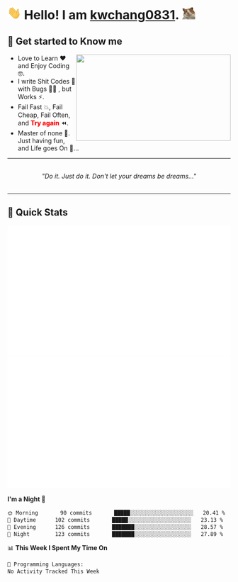 <h1> <img src="./assets/hi.gif" height="30px"> Hello! I am <a href="https://github.com/kwchang0831">kwchang0831</a>. <img src="./assets/cool-cat.gif" height="30px"> </h1>
</h1>

## 🎉 Get started to Know me

<a href="#"><img align="right" src="https://media.tenor.com/S5qCffxIFdUAAAAC/the-muppet-kermit-the-frog.gif" width="349" height="195" /></a>

- Love to Learn ❤️ and Enjoy Coding 🤓.
- I write Shit Codes 💩 with Bugs 🐛🐛 , but Works ⚡️.
- Fail Fast 💥, Fail Cheap, Fail Often, and <span style="color:red;font-weight:800;">Try again</span> ⏪️.
- Master of none 🤪. Just having fun, and Life goes On 🌱...

<hr/>
<br/>
<div align="center">
<i>"Do it. Just do it. Don't let your dreams be dreams..." </i>
</div>
<br/>
<hr/>

## 🙈 Quick Stats

![](https://raw.githubusercontent.com/kwchang0831/kwchang0831/output/generated/overview.svg)
![](https://raw.githubusercontent.com/kwchang0831/kwchang0831/output/generated/languages.svg)

<!--START_SECTION:waka-->
**I'm a Night 🦉** 

```text
🌞 Morning       90 commits       █████░░░░░░░░░░░░░░░░░░░░   20.41 % 
🌆 Daytime      102 commits       █████░░░░░░░░░░░░░░░░░░░░   23.13 % 
🌃 Evening      126 commits       ███████░░░░░░░░░░░░░░░░░░   28.57 % 
🌙 Night        123 commits       ███████░░░░░░░░░░░░░░░░░░   27.89 % 

```


📊 **This Week I Spent My Time On** 

```text
💬 Programming Languages: 
No Activity Tracked This Week

```


<!--END_SECTION:waka-->
